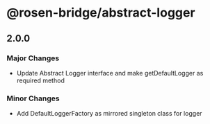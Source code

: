 # @rosen-bridge/abstract-logger

## 2.0.0

### Major Changes

- Update Abstract Logger interface and make getDefaultLogger as required method

### Minor Changes

- Add DefaultLoggerFactory as mirrored singleton class for logger
